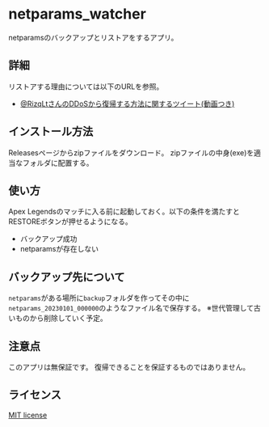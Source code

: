 # netparams_watcher

netparamsのバックアップとリストアをするアプリ。

## 詳細

リストアする理由については以下のURLを参照。
- [@RizqLtさんのDDoSから復帰する方法に関するツイート(動画つき)](https://twitter.com/RizqLt/status/1631531414230376454)

## インストール方法

Releasesページからzipファイルをダウンロード。
zipファイルの中身(exe)を適当なフォルダに配置する。

## 使い方

Apex Legendsのマッチに入る前に起動しておく。以下の条件を満たすとRESTOREボタンが押せるようになる。

- バックアップ成功
- netparamsが存在しない

## バックアップ先について

`netparams`がある場所に`backup`フォルダを作ってその中に`netparams_20230101_000000`のようなファイル名で保存する。
※世代管理して古いものから削除していく予定。


## 注意点

このアプリは無保証です。
復帰できることを保証するものではありません。


## ライセンス

[MIT license](https://en.wikipedia.org/wiki/MIT_License)
